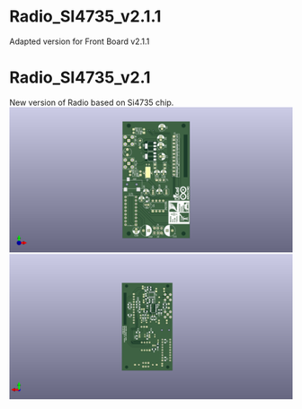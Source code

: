 # Radio_SI4735_v2.1.1
Adapted version for Front Board v2.1.1
# Radio_SI4735_v2.1
New version of Radio based on Si4735 chip.
![Top view](https://github.com/EthicalEarth/Radio_SI4735_v2.1.1/blob/main/Gerber/SI4735t.png)
![Bottom view](https://github.com/EthicalEarth/Radio_SI4735_v2.1.1/blob/main/Gerber/SI4735b.png)

